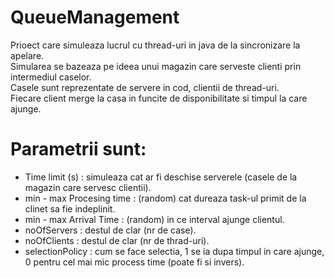 # QueueManagement
Prioect care simuleaza lucrul cu thread-uri in java de la sincronizare la apelare.  
Simularea se bazeaza pe ideea unui magazin care serveste clienti prin intermediul caselor.  
Casele sunt reprezentate de servere in cod, clientii de thread-uri.  
Fiecare client merge la casa in funcite de disponibilitate si timpul la care ajunge.  

# Parametrii sunt:  
- Time limit (s) : simuleaza cat ar fi deschise serverele (casele de la magazin care servesc clientii).
- min - max Procesing time : (random) cat dureaza task-ul primit de la clinet sa fie indeplinit.
- min - max Arrival Time : (random) in ce interval ajunge clientul.
- noOfServers : destul de clar (nr de case).
- noOfClients : destul de clar (nr de thrad-uri).
- selectionPolicy : cum se face selectia, 1 se ia dupa timpul in care ajunge, 0 pentru cel mai mic process time (poate fi si invers).
